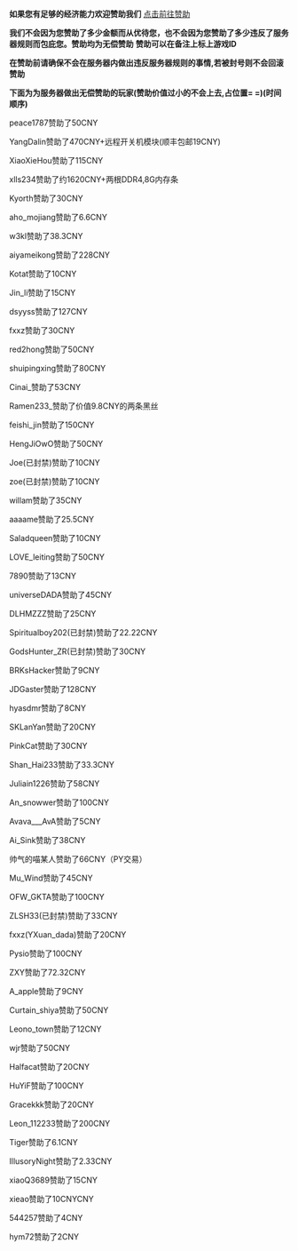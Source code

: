 <style>
.remind span {display:block;margin-top:-44px;}
.remind a:hover {padding-top:44px;}
.remind a {float:left;overflow:hidden;}
.remind{height:44px;line-height:44px;overflow:hidden;padding-left:20px;}
</style>


**如果您有足够的经济能力欢迎赞助我们** [点击前往赞助](https://tangbao-1301296093.cos.ap-shanghai.myqcloud.com/xiye/docs/imag/docs/pay.jpg)

**我们不会因为您赞助了多少金额而从优待您，也不会因为您赞助了多少违反了服务器规则而包庇您。赞助均为无偿赞助** **赞助可以在备注上标上游戏ID**

**在赞助前请确保不会在服务器内做出违反服务器规则的事情,若被封号则不会回滚赞助**

**下面为为服务器做出无偿赞助的玩家(赞助价值过小的不会上去,占位置= =)(时间顺序)**

peace1787赞助了50CNY

YangDalin赞助了470CNY+远程开关机模块(顺丰包邮19CNY)

XiaoXieHou赞助了115CNY

xlls234赞助了约1620CNY+两根DDR4,8G内存条

Kyorth赞助了30CNY

aho_mojiang赞助了6.6CNY

w3kl赞助了38.3CNY

aiyameikong赞助了228CNY

Kotat赞助了10CNY

Jin_li赞助了15CNY

dsyyss赞助了127CNY

fxxz赞助了30CNY

red2hong赞助了50CNY

shuipingxing赞助了80CNY

Cinai_赞助了53CNY

Ramen233_赞助了价值9.8CNY的两条黑丝

feishi_jin赞助了150CNY

HengJiOwO赞助了50CNY 

Joe(已封禁)赞助了10CNY

zoe(已封禁)赞助了10CNY

willam赞助了35CNY

aaaame赞助了25.5CNY

Saladqueen赞助了10CNY

LOVE_leiting赞助了50CNY

7890赞助了13CNY

universeDADA赞助了45CNY

DLHMZZZ赞助了25CNY

Spiritualboy202(已封禁)赞助了22.22CNY	

GodsHunter_ZR(已封禁)赞助了30CNY

BRKsHacker赞助了9CNY

JDGaster赞助了128CNY

hyasdmr赞助了8CNY

SKLanYan赞助了20CNY

PinkCat赞助了30CNY

Shan_Hai233赞助了33.3CNY

Juliain1226赞助了58CNY

An_snowwer赞助了100CNY

Avava___AvA赞助了5CNY

Ai_Sink赞助了38CNY

帅气的喵某人赞助了66CNY（PY交易）

Mu_Wind赞助了45CNY

OFW_GKTA赞助了100CNY

ZLSH33(已封禁)赞助了33CNY

fxxz(YXuan_dada)赞助了20CNY

Pysio赞助了100CNY

ZXY赞助了72.32CNY

A_apple赞助了9CNY

Curtain_shiya赞助了50CNY

Leono_town赞助了12CNY

wjr赞助了50CNY

Halfacat赞助了20CNY

HuYiF赞助了100CNY

Gracekkk赞助了20CNY

Leon_112233赞助了200CNY

Tiger赞助了6.1CNY

IllusoryNight赞助了2.33CNY

xiaoQ3689赞助了15CNY

xieao赞助了10CNYCNY

544257赞助了4CNY

hym72赞助了2CNY